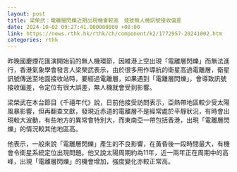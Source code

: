 ```yaml
---
layout: post
title: 梁榮武：電離層閃爍近期出現機會較高　或致無人機訊號接收偏差
date: 2024-10-02 09:27:41.000000000 +08:00
link: https://news.rthk.hk/rthk/ch/component/k2/1772957-20241002.htm
categories: rthk
---
```


昨晚國慶煙花匯演開始前的無人機環節，因維港上空出現「電離層閃爍」而無法進行，香港氣象學會發言人梁榮武表示，由於很多用作導航的衛星高過電離層，衛星訊號傳送至地面接收站時，要經過電離層，如果遇到「電離層閃爍」，會導致訊號接收偏差，令定位有很大誤差，無人機就會受到影響。

梁榮武在本台節目《千禧年代》說，日前他接受訪問表示，亞熱帶地區較少受太陽風暴影響，但再翻查文獻，發現近赤道的電離層不是經常處於平靜狀況，有時會出現較大波動，有些地方的異常會特別大，而東南亞一帶包括香港，出現「電離層閃爍」的情況較其他地區高。

他表示，一般來說「電離層閃爍」產生的不良影響，在黃昏後一段時間最大，有機會令衛星系統定位出現問題。他又說太陽周期約為11年，近一兩年正在周期中的高峰，出現「電離層閃爍」的機會增加，強度變化亦較正常高。
